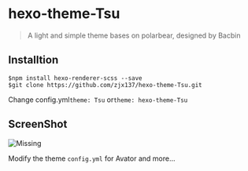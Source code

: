 # hexo-theme-Tsu
> A light and simple theme bases on polarbear, designed by Bacbin

## Installtion
```
$npm install hexo-renderer-scss --save
$git clone https://github.com/zjx137/hexo-theme-Tsu.git
```
Change config.yml`theme: Tsu` or`theme: hexo-theme-Tsu`
## ScreenShot
![Missing](https://upload-images.jianshu.io/upload_images/15435235-8f8ab55b83721bc7.png?imageMogr2/auto-orient/strip%7CimageView2/2/w/1000/format/webp)

Modify the theme `config.yml` for Avator and more...
